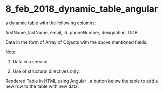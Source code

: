 # 8_feb_2018_dynamic_table_angular

 a dynamic table with the following columns:

firstName, lastName, email, id, phoneNumber, designation, DOB.

Data in the form of Array of Objects with the above mentioned fields.

Note: 

1. Data in a service.

2. Use  of structural directives only.

Rendered Table in HTML using Angular .
a button below the table to add a new row to the table with new data.

